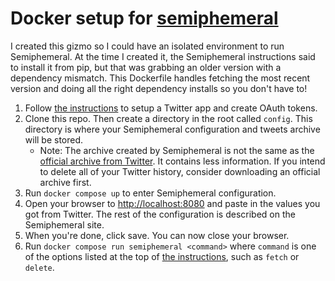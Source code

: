# Docker setup for [semiphemeral](https://semiphemeral.com)

I created this gizmo so I could have an isolated environment to run
Semiphemeral. At the time I created it, the Semiphemeral instructions said to
install it from pip, but that was grabbing an older version with a dependency
mismatch. This Dockerfile handles fetching the most recent version and doing all
the right dependency installs so you don't have to!

1. Follow [the instructions](https://semiphemeral.com) to setup a Twitter app
   and create OAuth tokens.
2. Clone this repo. Then create a directory in the root called `config`. This
   directory is where your Semiphemeral configuration and tweets archive will be
   stored.
   - Note: The archive created by Semiphemeral is not the same as the [official
     archive from Twitter](https://help.twitter.com/en/managing-your-account/how-to-download-your-twitter-archive).
     It contains less information. If you intend to delete all of your Twitter
     history, consider downloading an official archive first.
3. Run `docker compose up` to enter Semiphemeral configuration.
4. Open your browser to [http://localhost:8080](http://localhost:8080) and paste
   in the values you got from Twitter. The rest of the configuration is
   described on the Semiphemeral site.
5. When you're done, click save. You can now close your browser.
6. Run `docker compose run semiphemeral <command>` where `command` is one of the
   options listed at the top of [the instructions](https://semiphemeral.com),
   such as `fetch` or `delete`.